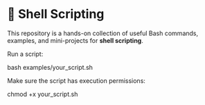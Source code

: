 # 🐚 Shell Scripting 

This repository is a hands-on collection of useful Bash commands, examples, and mini-projects for **shell scripting**.

Run a script:

bash examples/your_script.sh

Make sure the script has execution permissions:

chmod +x your_script.sh

